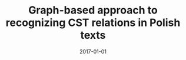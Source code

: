 ---
# Documentation: https://wowchemy.com/docs/managing-content/

title: Graph-based approach to recognizing CST relations in Polish texts
subtitle: ''
summary: ''
authors:
- Paweł Kędzia
- piasecki
- janz
tags: []
categories: []
date: '2017-01-01'
lastmod: 2022-10-07T05:05:45Z
featured: false
draft: false

# Featured image
# To use, add an image named `featured.jpg/png` to your page's folder.
# Focal points: Smart, Center, TopLeft, Top, TopRight, Left, Right, BottomLeft, Bottom, BottomRight.
image:
  caption: ''
  focal_point: ''
  preview_only: false

# Projects (optional).
#   Associate this post with one or more of your projects.
#   Simply enter your project's folder or file name without extension.
#   E.g. `projects = ["internal-project"]` references `content/project/deep-learning/index.md`.
#   Otherwise, set `projects = []`.
projects: []
publishDate: '2022-10-07T05:05:44.533611Z'
publication_types:
- '1'
abstract: ''
publication: '*International Conference Recent Advances in Natural Language Processing
  2017 : Varna, Bulgaria, 2-8 September, 2017 : proceedings*'
doi: 10.26615/978-954-452-049-6_048
url_pdf: http://www.acl-bg.org/proceedings/2017/RANLP%202017/pdf/RANLP048.pdf
---